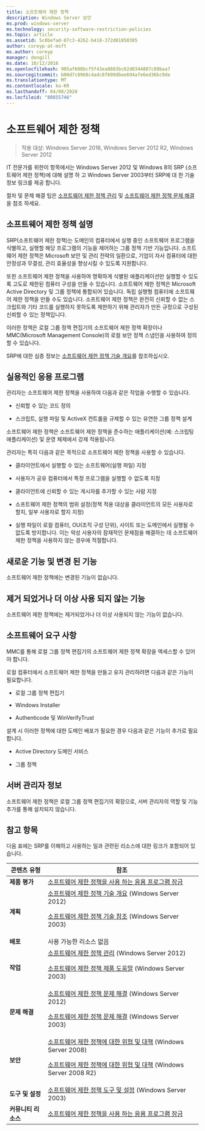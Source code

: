 ```yaml
---
title: 소프트웨어 제한 정책
description: Windows Server 보안
ms.prod: windows-server
ms.technology: security-software-restriction-policies
ms.topic: article
ms.assetid: 5c0befad-07c3-4262-b418-372d01850305
author: coreyp-at-msft
ms.author: coreyp
manager: dongill
ms.date: 10/12/2016
ms.openlocfilehash: 905af608bcf5f43ea8883bc62d0344887c89baa7
ms.sourcegitcommit: b00d7c8968c4adc8f699dbee694afe6ed36bc9de
ms.translationtype: MT
ms.contentlocale: ko-KR
ms.lasthandoff: 04/08/2020
ms.locfileid: "80855746"
---
```

# <a name="software-restriction-policies"></a>소프트웨어 제한 정책

>적용 대상: Windows Server 2016, Windows Server 2012 R2, Windows Server 2012

IT 전문가를 위한이 항목에서는 Windows Server 2012 및 Windows 8의 SRP (소프트웨어 제한 정책)에 대해 설명 하 고 Windows Server 2003부터 SRP에 대 한 기술 정보 링크를 제공 합니다.

절차 및 문제 해결 팁은 [소프트웨어 제한 정책 관리](administer-software-restriction-policies.md) 및 [소프트웨어 제한 정책 문제 해결](troubleshoot-software-restriction-policies.md)을 참조 하세요.

## <a name="software-restriction-policies-description"></a><a name="BKMK_OVER"></a>소프트웨어 제한 정책 설명
SRP(소프트웨어 제한 정책)는 도메인의 컴퓨터에서 실행 중인 소프트웨어 프로그램을 식별하고, 실행할 해당 프로그램의 기능을 제어하는 그룹 정책 기반 기능입니다. 소프트웨어 제한 정책은 Microsoft 보안 및 관리 전략의 일환으로, 기업이 자사 컴퓨터에 대한 안정성과 무결성, 관리 효율성을 향상시킬 수 있도록 지원합니다.

또한 소프트웨어 제한 정책을 사용하여 명확하게 식별된 애플리케이션만 실행할 수 있도록 고도로 제한된 컴퓨터 구성을 만들 수 있습니다. 소프트웨어 제한 정책은 Microsoft Active Directory 및 그룹 정책에 통합되어 있습니다. 독립 실행형 컴퓨터에 소프트웨어 제한 정책을 만들 수도 있습니다. 소프트웨어 제한 정책은 완전히 신뢰할 수 없는 스크립트와 기타 코드를 실행하지 못하도록 제한하기 위해 관리자가 만든 규정으로 구성된 신뢰할 수 있는 정책입니다.

이러한 정책은 로컬 그룹 정책 편집기의 소프트웨어 제한 정책 확장이나 MMC(Microsoft Management Console)의 로컬 보안 정책 스냅인을 사용하여 정의할 수 있습니다.

SRP에 대한 심층 정보는 [소프트웨어 제한 정책 기술 개요](software-restriction-policies-technical-overview.md)를 참조하십시오.

## <a name="practical-applications"></a><a name="BKMK_APP"></a>실용적인 응용 프로그램
관리자는 소프트웨어 제한 정책을 사용하여 다음과 같은 작업을 수행할 수 있습니다.

-   신뢰할 수 있는 코드 정의

-   스크립트, 실행 파일 및 ActiveX 컨트롤을 규제할 수 있는 유연한 그룹 정책 설계

소프트웨어 제한 정책은 소프트웨어 제한 정책을 준수하는 애플리케이션(예: 스크립팅 애플리케이션) 및 운영 체제에서 강제 적용됩니다.

관리자는 특히 다음과 같은 목적으로 소프트웨어 제한 정책을 사용할 수 있습니다.

-   클라이언트에서 실행할 수 있는 소프트웨어(실행 파일) 지정

-   사용자가 공유 컴퓨터에서 특정 프로그램을 실행할 수 없도록 지정

-   클라이언트에 신뢰할 수 있는 게시자를 추가할 수 있는 사람 지정

-   소프트웨어 제한 정책의 범위 설정(정책 적용 대상을 클라이언트의 모든 사용자로 할지, 일부 사용자로 할지 지정)

-   실행 파일이 로컬 컴퓨터, OU(조직 구성 단위), 사이트 또는 도메인에서 실행될 수 없도록 방지합니다. 이는 악성 사용자의 잠재적인 문제점을 해결하는 데 소프트웨어 제한 정책을 사용하지 않는 경우에 적절합니다.

## <a name="new-and-changed-functionality"></a><a name="BKMK_NEW"></a>새로운 기능 및 변경 된 기능
소프트웨어 제한 정책에는 변경된 기능이 없습니다.

## <a name="removed-or-deprecated-functionality"></a><a name="BKMK_DEP"></a>제거 되었거나 더 이상 사용 되지 않는 기능
소프트웨어 제한 정책에는 제거되었거나 더 이상 사용되지 않는 기능이 없습니다.

## <a name="software-requirements"></a><a name="BKMK_SOFT"></a>소프트웨어 요구 사항
MMC를 통해 로컬 그룹 정책 편집기의 소프트웨어 제한 정책 확장을 액세스할 수 있어야 합니다.

로컬 컴퓨터에서 소프트웨어 제한 정책을 만들고 유지 관리하려면 다음과 같은 기능이 필요합니다.

-   로컬 그룹 정책 편집기

-   Windows Installer

-   Authenticode 및 WinVerifyTrust

설계 시 이러한 정책에 대한 도메인 배포가 필요한 경우 다음과 같은 기능이 추가로 필요합니다.

-   Active Directory 도메인 서비스

-   그룹 정책

## <a name="server-manager-information"></a><a name="BKMK_INSTALL"></a>서버 관리자 정보
소프트웨어 제한 정책은 로컬 그룹 정책 편집기의 확장으로, 서버 관리자의 역할 및 기능 추가를 통해 설치되지 않습니다.

## <a name="see-also"></a><a name="BKMK_LINKS"></a>참고 항목
다음 표에는 SRP를 이해하고 사용하는 일과 관련된 리소스에 대한 링크가 포함되어 있습니다.

|콘텐츠 유형|참조|
|--------|-------|
|**제품 평가**|[소프트웨어 제한 정책을 사용 하는 응용 프로그램 잠금](https://technet.microsoft.com/magazine/2008.06.srp.aspx?pr=blog)|
|**계획**|[소프트웨어 제한 정책 기술 개요](software-restriction-policies-technical-overview.md) (Windows Server 2012)<p>[소프트웨어 제한 정책 기술 참조](https://technet.microsoft.com/library/cc728085(v=WS.10).aspx) (Windows Server 2003)|
|**배포**|사용 가능한 리소스 없음|
|**작업**|[소프트웨어 제한 정책 관리](administer-software-restriction-policies.md) (Windows Server 2012)<p>[소프트웨어 제한 정책 제품 도움말](https://technet.microsoft.com/library/cc779607(v=WS.10).aspx) (Windows Server 2003)|
|**문제 해결**|[소프트웨어 제한 정책 문제 해결](troubleshoot-software-restriction-policies.md) (Windows Server 2012)<p>[소프트웨어 제한 정책 문제 해결](https://technet.microsoft.com/library/cc737011(v=WS.10).aspx) (Windows Server 2003)|
|**보안**|[소프트웨어 제한 정책에 대한 위협 및 대책](https://technet.microsoft.com/library/dd349795(v=WS.10).aspx) (Windows Server 2008)<p>[소프트웨어 제한 정책에 대한 위협 및 대책](https://technet.microsoft.com/library/hh125926(v=WS.10).aspx) (Windows Server 2008 R2)|
|**도구 및 설정**|[소프트웨어 제한 정책 도구 및 설정](https://technet.microsoft.com/library/cc782454(v=WS.10).aspx) (Windows Server 2003)|
|**커뮤니티 리소스**|[소프트웨어 제한 정책을 사용 하는 응용 프로그램 잠금](https://technet.microsoft.com/magazine/2008.06.srp.aspx?pr=blog)|



